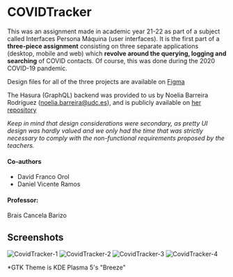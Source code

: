 # COVIDTracker
This was an assignment made in academic year 21-22 as part of a subject called Interfaces Persona Máquina (user interfaces). It is the first part of a **three-piece assignment** consisting on three separate applications (desktop, mobile and web) which **revolve around the querying, logging and searching** of COVID contacts. Of course, this was done during the 2020 COVID-19 pandemic.

Design files for all of the three projects are available on [Figma](https://www.figma.com/file/y2LgbOJngQ7VbYIJWtJ40b/COVIDLog?node-id=0%3A1)

The Hasura (GraphQL) backend was provided to us by Noelia Barreira Rodríguez (noelia.barreira@udc.es), and is publicly available on [her repository](github.com/nbarreira/ipm2122-server)

_Keep in mind that design considerations were secondary, as pretty UI design was hardly valued and we only had the time that was strictly necessary to comply with the non-functional requirements proposed by the teachers._

#### Co-authors
- David Franco Orol
- Daniel Vicente Ramos  
#### Professor:
Brais Cancela Barizo

## Screenshots 

![CovidTracker-1](https://user-images.githubusercontent.com/62699694/192222125-4e24545d-d752-40ab-8992-3e83feef7043.png)
![CovidTracker-2](https://user-images.githubusercontent.com/62699694/192222130-c039b2cb-9b2b-4b17-b273-0a3d58e17a73.png)
![CovidTracker-3](https://user-images.githubusercontent.com/62699694/192222132-cde926a5-0870-4373-ba65-a7f5da440ca5.png)
![CovidTracker-4](https://user-images.githubusercontent.com/62699694/192222133-2ea4fd8b-c0ca-4f2e-b617-8ca73e6ecf78.png)

*GTK Theme is KDE Plasma 5's "Breeze"

